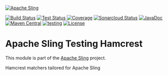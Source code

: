 [![Apache Sling](https://sling.apache.org/res/logos/sling.png)](https://sling.apache.org)

&#32;[![Build Status](https://ci-builds.apache.org/job/Sling/job/modules/job/sling-org-apache-sling-testing-hamcrest/job/master/badge/icon)](https://ci-builds.apache.org/job/Sling/job/modules/job/sling-org-apache-sling-testing-hamcrest/job/master/)&#32;[![Test Status](https://img.shields.io/jenkins/tests.svg?jobUrl=https://ci-builds.apache.org/job/Sling/job/modules/job/sling-org-apache-sling-testing-hamcrest/job/master/)](https://ci-builds.apache.org/job/Sling/job/modules/job/sling-org-apache-sling-testing-hamcrest/job/master/test/?width=800&height=600)&#32;[![Coverage](https://sonarcloud.io/api/project_badges/measure?project=apache_sling-org-apache-sling-testing-hamcrest&metric=coverage)](https://sonarcloud.io/dashboard?id=apache_sling-org-apache-sling-testing-hamcrest)&#32;[![Sonarcloud Status](https://sonarcloud.io/api/project_badges/measure?project=apache_sling-org-apache-sling-testing-hamcrest&metric=alert_status)](https://sonarcloud.io/dashboard?id=apache_sling-org-apache-sling-testing-hamcrest)&#32;[![JavaDoc](https://www.javadoc.io/badge/org.apache.sling/org.apache.sling.testing.hamcrest.svg)](https://www.javadoc.io/doc/org.apache.sling/org.apache.sling.testing.hamcrest)&#32;[![Maven Central](https://maven-badges.herokuapp.com/maven-central/org.apache.sling/org.apache.sling.testing.hamcrest/badge.svg)](https://search.maven.org/#search%7Cga%7C1%7Cg%3A%22org.apache.sling%22%20a%3A%22org.apache.sling.testing.hamcrest%22)&#32;[![testing](https://sling.apache.org/badges/group-testing.svg)](https://github.com/apache/sling-aggregator/blob/master/docs/groups/testing.md) [![License](https://img.shields.io/badge/License-Apache%202.0-blue.svg)](https://www.apache.org/licenses/LICENSE-2.0)

# Apache Sling Testing Hamcrest

This module is part of the [Apache Sling](https://sling.apache.org) project.

Hamcrest matchers tailored for Apache Sling
